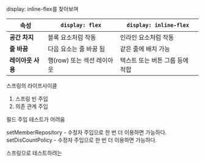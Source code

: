 
display: inline-flex를 찾아보며


| **속성**      | `display: flex`   | `display: inline-flex` |
| ----------- | ----------------- | ---------------------- |
| **공간 차지**   | 블록 요소처럼 작동        | 인라인 요소처럼 작동            |
| **줄 바꿈**    | 다음 요소는 줄 바꿈 됨     | 같은 줄에 배치 가능            |
| **레이아웃 사용** | 행(row) 또는 섹션 레이아웃 | 텍스트 또는 버튼 그룹 등에 적합     |





스프링의 라이프사이클 

1. 스프링 빈 주입
2. 의존 관계 주입


필드 주입
테스트가 어려움

setMemberRepository - 수정자 주입으로 한 번 더 이용하면 가능하다.
setDisCountPolicy - 수정자 주입으로 한 번 더 이용하면 가능하다.

스프링으로 테스트하려는 